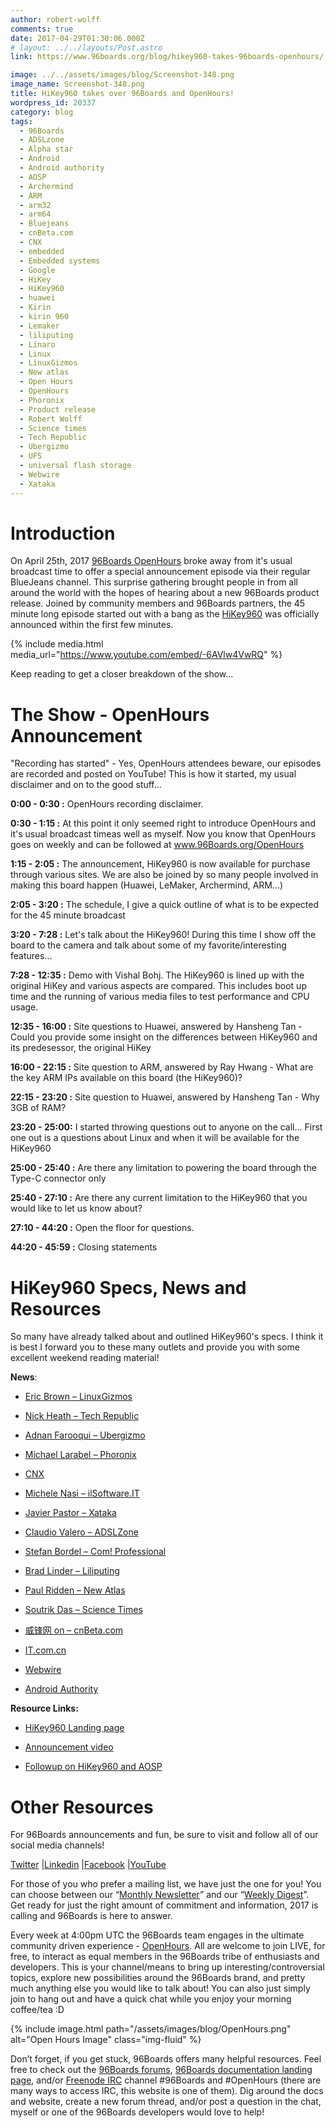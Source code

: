 ```yaml
---
author: robert-wolff
comments: true
date: 2017-04-29T01:30:06.000Z
# layout: ../../layouts/Post.astro
link: https://www.96boards.org/blog/hikey960-takes-96boards-openhours/

image: ../../assets/images/blog/Screenshot-348.png
image_name: Screenshot-348.png
title: HiKey960 takes over 96Boards and OpenHours!
wordpress_id: 20337
category: blog
tags:
  - 96Boards
  - ADSLzone
  - Alpha star
  - Android
  - Android authority
  - AOSP
  - Archermind
  - ARM
  - arm32
  - arm64
  - Bluejeans
  - cnBeta.com
  - CNX
  - embedded
  - Embedded systems
  - Google
  - HiKey
  - HiKey960
  - huawei
  - Kirin
  - kirin 960
  - Lemaker
  - liliputing
  - Linaro
  - Linux
  - LinuxGizmos
  - New atlas
  - Open Hours
  - OpenHours
  - Phoronix
  - Product release
  - Robert Wolff
  - Science times
  - Tech Republic
  - Ubergizmo
  - UFS
  - universal flash storage
  - Webwire
  - Xataka
---
```


# Introduction

On April 25th, 2017 [96Boards OpenHours](/) broke away from it's usual broadcast time to offer a special announcement episode via their regular BlueJeans channel. This surprise gathering brought people in from all around the world with the hopes of hearing about a new 96Boards product release. Joined by community members and 96Boards partners, the 45 minute long episode started out with a bang as the [HiKey960](/product/hikey960/) was officially announced within the first few minutes.

{% include media.html media_url="https://www.youtube.com/embed/-6AVlw4VwRQ" %}

Keep reading to get a closer breakdown of the show...

# The Show - OpenHours Announcement

"Recording has started" - Yes, OpenHours attendees beware, our episodes are recorded and posted on YouTube! This is how it started, my usual disclaimer and on to the good stuff...

**0:00 - 0:30 :** OpenHours recording disclaimer.

**0:30 - 1:15 :** At this point it only seemed right to introduce OpenHours and it's usual broadcast timeas well as myself. Now you know that OpenHours goes on weekly and can be followed at www.96Boards.org/OpenHours

**1:15 - 2:05 :** The announcement, HiKey960 is now available for purchase through various sites. We are also be joined by so many people involved in making this board happen (Huawei, LeMaker, Archermind, ARM...)

**2:05 - 3:20 :** The schedule, I give a quick outline of what is to be expected for the 45 minute broadcast

**3:20 - 7:28 :** Let's talk about the HiKey960! During this time I show off the board to the camera and talk about some of my favorite/interesting features...

**7:28 - 12:35 :** Demo with Vishal Bohj. The HiKey960 is lined up with the original HiKey and various aspects are compared. This includes boot up time and the running of various media files to test performance and CPU usage.

**12:35 - 16:00 :** Site questions to Huawei, answered by Hansheng Tan - Could you provide some insight on the differences between HiKey960 and its predesessor, the original HiKey

**16:00 - 22:15 :** Site question to ARM, answered by Ray Hwang - What are the key ARM IPs available on this board (the HiKey960)?

**22:15 - 23:20 :** Site question to Huawei, answered by Hansheng Tan - Why 3GB of RAM?

**23:20 - 25:00:** I started throwing questions out to anyone on the call... First one out is a questions about Linux and when it will be available for the HiKey960

**25:00 - 25:40 :** Are there any limitation to powering the board through the Type-C connector only

**25:40 - 27:10 :** Are there any current limitation to the HiKey960 that you would like to let us know about?

**27:10 - 44:20 :** Open the floor for questions.

**44:20 - 45:59 :** Closing statements

# HiKey960 Specs, News and Resources

So many have already talked about and outlined HiKey960's specs. I think it is best I forward you to these many outlets and provide you with some excellent weekend reading material!

**News**:

- [Eric Brown – LinuxGizmos](http://linuxgizmos.com/most-powerful-96boards-sbc-yet-offers-m2-expansion/)

- [Nick Heath – Tech Republic](http://www.techrepublic.com/article/raspberry-pi-challenger-huaweis-turbo-charged-board-runs-android-but-at-a-hefty-price/)

- [Adnan Farooqui – Ubergizmo](http://www.ubergizmo.com/2017/04/huawei-hikey-960-computer-board-for-android/)

- [Michael Larabel – Phoronix](https://www.phoronix.com/scan.php?page=news_item&px=96Boards-HiKey-960)

- [CNX](http://www.cnx-software.com/2017/04/26/96boards-compliant-hikey-960-arm-cortex-a73-development-board-is-now-available-for-239/)

- [Michele Nasi – ilSoftware.IT](https://www.ilsoftware.it/articoli.asp?tag=Huawei-e-Google-presentano-HiKey-960-molto-piu-performante-di-una-Raspberry_15417)

- [Javier Pastor – Xataka](https://www.xataka.com/ordenadores/a-la-raspberry-pi-le-sale-un-competidor-potente-la-hikey-960-llega-con-un-kirin-960-y-3-gb-de-ram)

- [Claudio Valero – ADSLZone](https://www.adslzone.net/2017/04/26/huawei-hikey-960-un-potente-rival-para-raspberry-pi/)

- [Stefan Bordel – Com! Professional](http://www.com-magazin.de/news/hardware/entwicklerboard-hikey-960-kommt-mate-9-chip-1218892.html)

- [Brad Linder – Liliputing](https://liliputing.com/2017/04/hkey-960-240-android-dev-boardcomputer-kirin-960.html)

- [Paul Ridden – New Atlas](http://newatlas.com/linaro-huawei-hikey-960-computer-board/49224/)

- [Soutrik Das – Science Times](http://www.sciencetimes.com/articles/13576/20170426/android-7-1-new-superfast-computer-huawei-hikey-960-launching.htm)

- [威锋网 on – cnBeta.com](http://www.cnbeta.com/articles/tech/606691.htm)

- [IT.com.cn]()

- [Webwire](http://www.webwire.com/ViewPressRel.asp?aId=208895)

- [Android Authority](http://www.androidauthority.com/huawei-hikey-960-specs-price-release-date-767719/)

**Resource Links:**

- [HiKey960 Landing page](/product/hikey960/)

- [Announcement video](https://youtu.be/-6AVlw4VwRQ)

- [Followup on HiKey960 and AOSP](https://youtu.be/wiPVYK5MYok)

# Other Resources

For 96Boards announcements and fun, be sure to visit and follow all of our social media channels!

[Twitter](https://twitter.com/96Boards) &#124;[Linkedin](https://www.linkedin.com/company/6637095?trk=tyah&trkInfo=clickedVertical%3Ashowcase%2CclickedEntityId%3A6637095%2Cidx%3A1-1-1%2CtarId%3A1483603913878%2Ctas%3A96boards) &#124;[Facebook](https://www.facebook.com/96Boards/) &#124;[YouTube](https://www.youtube.com/c/96boards)

For those of you who prefer a mailing list, we have just the one for you! You can choose between our “[Monthly Newsletter](/digest/)” and our “[Weekly Digest](/digest/)”. Get ready for just the right amount of commitment and information, 2017 is calling and 96Boards is here to answer.

Every week at 4:00pm UTC the 96Boards team engages in the ultimate community driven experience - [OpenHours](/). All are welcome to join LIVE, for free, to interact as equal members in the 96Boards tribe of enthusiasts and developers. This is your channel/means to bring up interesting/controversial topics, explore new possibilities around the 96Boards brand, and pretty much anything else you would like to talk about! You can also just simply join to hang out and have a quick chat while you enjoy your morning coffee/tea :D

{% include image.html path="/assets/images/blog/OpenHours.png" alt="Open Hours Image" class="img-fluid" %}

Don’t forget, if you get stuck, 96Boards offers many helpful resources. Feel free to check out the [96Boards forums](https://discuss.96boards.org/), [96Boards documentation landing page](https://github.com/96boards/documentation/), and/or [Freenode IRC](http://webchat.freenode.net/?channels=%2396boards) channel #96Boards and #OpenHours (there are many ways to access IRC, this website is one of them). Dig around the docs and website, create a new forum thread, and/or post a question in the chat, myself or one of the 96Boards developers would love to help!
